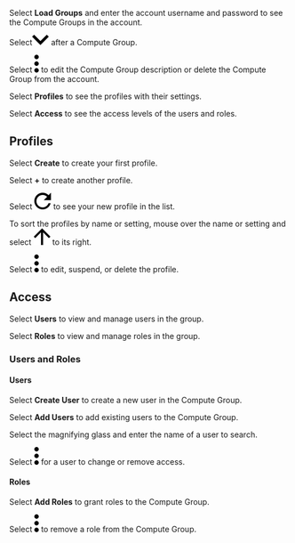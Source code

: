 
Select **Load Groups** and enter the account username and password to see the Compute Groups in the account.

Select![""](Images/nib1653363623813.svg) after a Compute Group.

Select ![""](Images/zsz1597101912145.svg) to edit the Compute Group description or delete the Compute Group from the account.

Select **Profiles** to see the profiles with their settings.

Select **Access** to see the access levels of the users and roles.

## Profiles


Select **Create** to create your first profile.

Select **+** to create another profile.

Select ![""](Images/xbq1653363531265.svg) to see your new profile in the list.

To sort the profiles by name or setting, mouse over the name or setting and select ![""](Images/xal1653363726292.svg) to its right.

Select ![""](Images/zsz1597101912145.svg) to edit, suspend, or delete the profile.

## Access


Select **Users** to view and manage users in the group.

Select **Roles** to view and manage roles in the group.

### Users and Roles


#### Users


Select **Create User** to create a new user in the Compute Group.

Select **Add Users** to add existing users to the Compute Group.

Select the magnifying glass and enter the name of a user to search.

Select ![""](Images/zsz1597101912145.svg) for a user to change or remove access.

#### Roles


Select **Add Roles** to grant roles to the Compute Group.

Select ![""](Images/zsz1597101912145.svg) to remove a role from the Compute Group.

